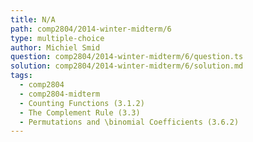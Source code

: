 ```yaml
---
title: N/A
path: comp2804/2014-winter-midterm/6
type: multiple-choice
author: Michiel Smid
question: comp2804/2014-winter-midterm/6/question.ts
solution: comp2804/2014-winter-midterm/6/solution.md
tags:
  - comp2804
  - comp2804-midterm
  - Counting Functions (3.1.2)
  - The Complement Rule (3.3)
  - Permutations and \binomial Coefficients (3.6.2)
---
```


